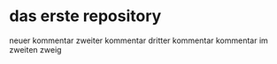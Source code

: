 # das erste repository
neuer kommentar
zweiter kommentar
dritter kommentar
kommentar im zweiten zweig
